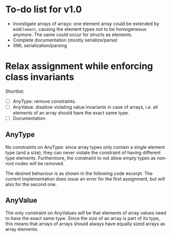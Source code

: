 # To-do list for v1.0

* Investigate arrays of arrays: one element array could be extended by `AddElement`, causing the element types not to be homogeneous anymore. The same could occur for structs as elements.
* Complete documentation (mostly serialize/parse)
* XML serialization/parsing

# Relax assignment while enforcing class invariants

Shortlist:

- [ ] AnyType: remove constraints.
- [ ] AnyValue: disallow violating value invariants in case of arrays, i.e. all elements of an array should have the exact same type.
- [ ] Documentation

## AnyType

No constraints on AnyType: since array types only contain a single element type (and a size), they can never violate the constraint of having different type elements. Furthermore, the constraint to not allow empty types as non-root nodes will be removed.

The desired behaviour is as shown in the following code excerpt. The current implementation does issue an error for the first assignment, but will also for the second one.

## AnyValue

The only constraint on AnyValues will be that elements of array values need to have the exact same type. Since the size of an array is part of its type, this means that arrays of arrays should always have equally sized arrays as array elements.
